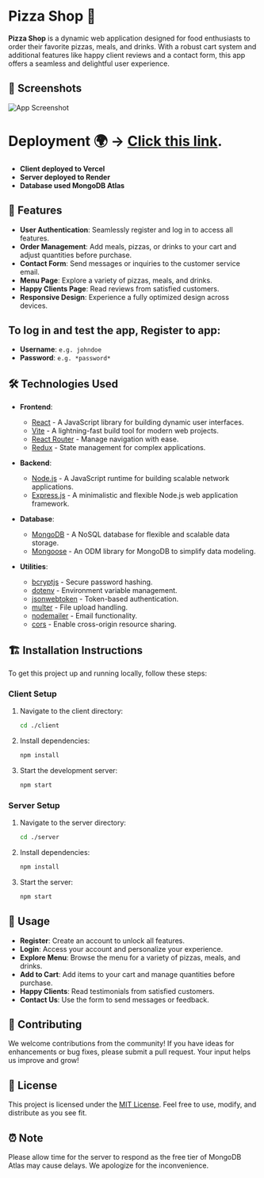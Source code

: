 # Pizza Shop 🍕

**Pizza Shop** is a dynamic web application designed for food enthusiasts to order their favorite pizzas, meals, and drinks. With a robust cart system and additional features like happy client reviews and a contact form, this app offers a seamless and delightful user experience.

## 📸 Screenshots

![App Screenshot](./screenshots/Home%20Page(User).png)

# Deployment 🌍 -> [Click this link](https://pizza-shop.vercel.app).

- **Client deployed to Vercel**
- **Server deployed to Render**
- **Database used MongoDB Atlas**

## 🚀 Features

- **User Authentication**: Seamlessly register and log in to access all features.
- **Order Management**: Add meals, pizzas, or drinks to your cart and adjust quantities before purchase.
- **Contact Form**: Send messages or inquiries to the customer service email.
- **Menu Page**: Explore a variety of pizzas, meals, and drinks.
- **Happy Clients Page**: Read reviews from satisfied customers.
- **Responsive Design**: Experience a fully optimized design across devices.

## To log in and test the app, Register to app:

- **Username**: `e.g. johndoe`
- **Password**: `e.g. *password*`

## 🛠️ Technologies Used

- **Frontend**:
  - [React](https://reactjs.org/) - A JavaScript library for building dynamic user interfaces.
  - [Vite](https://vitejs.dev/) - A lightning-fast build tool for modern web projects.
  - [React Router](https://reactrouter.com/) - Manage navigation with ease.
  - [Redux](https://redux.js.org/) - State management for complex applications.

- **Backend**:
  - [Node.js](https://nodejs.org/) - A JavaScript runtime for building scalable network applications.
  - [Express.js](https://expressjs.com/) - A minimalistic and flexible Node.js web application framework.

- **Database**:
  - [MongoDB](https://www.mongodb.com/) - A NoSQL database for flexible and scalable data storage.
  - [Mongoose](https://mongoosejs.com/) - An ODM library for MongoDB to simplify data modeling.

- **Utilities**:
  - [bcryptjs](https://www.npmjs.com/package/bcryptjs) - Secure password hashing.
  - [dotenv](https://www.npmjs.com/package/dotenv) - Environment variable management.
  - [jsonwebtoken](https://www.npmjs.com/package/jsonwebtoken) - Token-based authentication.
  - [multer](https://www.npmjs.com/package/multer) - File upload handling.
  - [nodemailer](https://nodemailer.com/about/) - Email functionality.
  - [cors](https://www.npmjs.com/package/cors) - Enable cross-origin resource sharing.

## 🏗️ Installation Instructions

To get this project up and running locally, follow these steps:

### Client Setup

1. Navigate to the client directory:
    ```bash
    cd ./client
    ```
2. Install dependencies:
    ```bash
    npm install
    ```
3. Start the development server:
    ```bash
    npm start
    ```

### Server Setup

1. Navigate to the server directory:
    ```bash
    cd ./server
    ```
2. Install dependencies:
    ```bash
    npm install
    ```
3. Start the server:
    ```bash
    npm start
    ```

## 🧭 Usage

- **Register**: Create an account to unlock all features.
- **Login**: Access your account and personalize your experience.
- **Explore Menu**: Browse the menu for a variety of pizzas, meals, and drinks.
- **Add to Cart**: Add items to your cart and manage quantities before purchase.
- **Happy Clients**: Read testimonials from satisfied customers.
- **Contact Us**: Use the form to send messages or feedback.

## 🤝 Contributing

We welcome contributions from the community! If you have ideas for enhancements or bug fixes, please submit a pull request. Your input helps us improve and grow!

## 📜 License

This project is licensed under the [MIT License](https://opensource.org/licenses/MIT). Feel free to use, modify, and distribute as you see fit.

## ⏰ Note

Please allow time for the server to respond as the free tier of MongoDB Atlas may cause delays. We apologize for the inconvenience.
